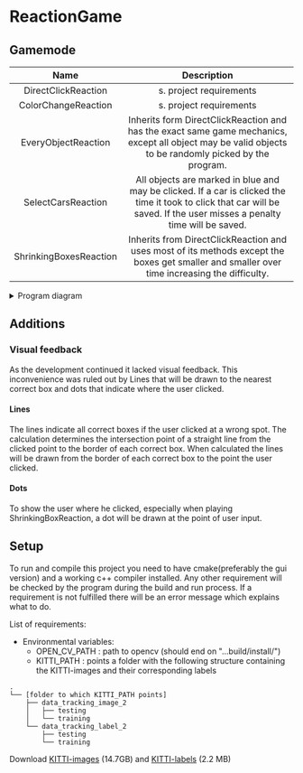 # ReactionGame

## Gamemode

|          Name          |                                                                                Description                                                                                |
|:----------------------:|:-------------------------------------------------------------------------------------------------------------------------------------------------------------------------:|
|  DirectClickReaction   |                                                                          s. project requirements                                                                          |
|  ColorChangeReaction   |                                                                          s. project requirements                                                                          |
|  EveryObjectReaction   |           Inherits form DirectClickReaction and has the exact same game mechanics, except all object may be valid objects to be randomly picked by the program.           |
|   SelectCarsReaction   | All objects are marked in blue and may be clicked. If a car is clicked the time it took to click that car will be saved. If the user misses a penalty time will be saved. |
| ShrinkingBoxesReaction |               Inherits from DirectClickReaction and uses most of its methods except the boxes get smaller and smaller over time increasing the difficulty.                |


<details>
<summary>Program diagram</summary>

#### Phase 1:
```mermaid
graph TD;
    Game-- starts if no arguments were passed -->Menu;
    Game-- parses GameSession of given arguments --> Game;
    Menu-- returns GameSession --> Game;
```
#### Phase 2:

```mermaid
graph TD
;
    Game -- starts loop --> GameSession;
    GameSession -- creates Window and\n loads first frames --> Scenery;
    GameSession -- calls Scenery . update in loop --> Scenery;
```

#### Phase 3

```mermaid
---
title: Scenery.update
---
stateDiagram-v2
    state "checks a few requirements" as req
    state "save Score" as save
    state "waiting" as wait
    state "until time is over or\n escape pressed" as duringWait
    state "sets frame up, may differ from game mode to game mode" as setup
    [*] --> req
    req --> [*]: requirements not fulfilled, skip frame
    req --> setup: requirements are fulfilled
    setup --> wait: random object is picked, image is drawn, timer is started
    wait --> duringWait: additional method may be passed\n to be executed during waiting time
    duringWait --> wait
    wait --> save: reaction time or penalty time\n is saved, depending on user input\n and time since image is shown
```
</details>

## Additions
### Visual feedback
As the development continued it lacked visual feedback. This inconvenience was ruled out by Lines that will be drawn to the nearest correct box and dots that indicate where the user clicked.
#### Lines
The lines indicate all correct boxes if the user clicked at a wrong spot.
The calculation determines the intersection point of a straight line from the clicked point to the border of each correct box. When calculated the lines will be drawn from the border of each correct box to the point the user clicked.
#### Dots
To show the user where he clicked, especially when playing ShrinkingBoxReaction, a dot will be drawn at the point of user input.

## Setup
To run and compile this project you need to have cmake(preferably the gui version) and a working c++ compiler installed.
Any other requirement will be checked by the program during the build and run process.
If a requirement is not fulfilled there will be an error message which explains what to do.

List of requirements:
- Environmental variables:
  - OPEN_CV_PATH : path to opencv (should end on \"...build/install/\")
  - KITTI_PATH : points a folder with the following structure containing the KITTI-images and their corresponding labels
```
.
└── [folder to which KITTI_PATH points]
    ├── data_tracking_image_2
    │   ├── testing
    │   └── training
    └── data_tracking_label_2
        ├── testing
        └── training
```
Download [KITTI-images](https://s3.eu-central-1.amazonaws.com/avg-kitti/data_tracking_image_2.zip) (14.7GB) and [KITTI-labels](https://s3.eu-central-1.amazonaws.com/avg-kitti/data_tracking_label_2.zip) (2.2 MB) 